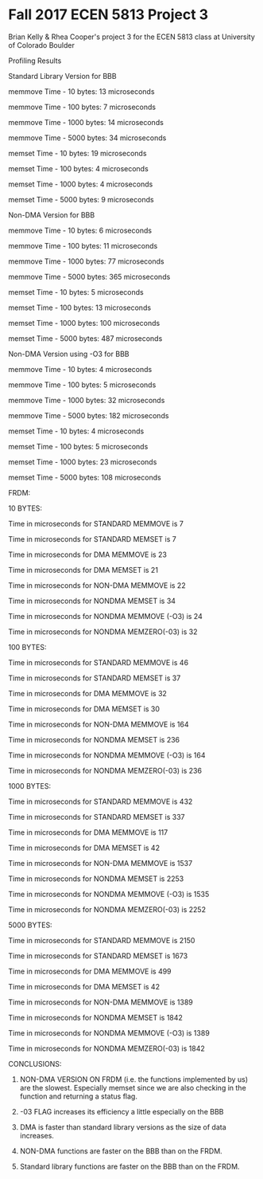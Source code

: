 # Fall 2017 ECEN 5813 Project 3

Brian Kelly & Rhea Cooper's project 3 for the ECEN 5813 class at University of Colorado Boulder

Profiling Results
 
Standard Library Version for BBB

memmove Time - 10 bytes: 13 microseconds

memmove Time - 100 bytes: 7 microseconds

memmove Time - 1000 bytes: 14 microseconds

memmove Time - 5000 bytes: 34  microseconds


memset Time - 10 bytes: 19 microseconds

memset Time - 100 bytes: 4 microseconds

memset Time - 1000 bytes: 4 microseconds

memset Time - 5000 bytes: 9 microseconds

Non-DMA Version for BBB

memmove Time - 10 bytes: 6 microseconds

memmove Time - 100 bytes: 11 microseconds

memmove Time - 1000 bytes: 77 microseconds

memmove Time - 5000 bytes: 365 microseconds


memset Time - 10 bytes: 5 microseconds

memset Time - 100 bytes: 13 microseconds

memset Time - 1000 bytes: 100 microseconds

memset Time - 5000 bytes: 487 microseconds

Non-DMA Version using -O3 for BBB


memmove Time - 10 bytes: 4 microseconds

memmove Time - 100 bytes: 5 microseconds

memmove Time - 1000 bytes: 32 microseconds

memmove Time - 5000 bytes: 182 microseconds


memset Time - 10 bytes: 4 microseconds

memset Time - 100 bytes: 5 microseconds

memset Time - 1000 bytes: 23 microseconds

memset Time - 5000 bytes: 108 microseconds


FRDM:

10 BYTES:

Time in microseconds for STANDARD MEMMOVE is 7

Time in microseconds for STANDARD MEMSET is 7

Time in microseconds for DMA MEMMOVE is 23

Time in microseconds for DMA MEMSET is 21

Time in microseconds for NON-DMA MEMMOVE is 22

Time in microseconds for NONDMA MEMSET is 34

Time in microseconds for NONDMA MEMMOVE (-O3) is 24

Time in microseconds for NONDMA MEMZERO(-03) is 32


100 BYTES:

Time in microseconds for STANDARD MEMMOVE is 46

Time in microseconds for STANDARD MEMSET is 37

Time in microseconds for DMA MEMMOVE is 32

Time in microseconds for DMA MEMSET is 30

Time in microseconds for NON-DMA MEMMOVE is 164

Time in microseconds for NONDMA MEMSET is 236

Time in microseconds for NONDMA MEMMOVE (-O3) is 164

Time in microseconds for NONDMA MEMZERO(-03) is 236


1000 BYTES:

Time in microseconds for STANDARD MEMMOVE is 432

Time in microseconds for STANDARD MEMSET is 337

Time in microseconds for DMA MEMMOVE is 117

Time in microseconds for DMA MEMSET is 42

Time in microseconds for NON-DMA MEMMOVE is 1537

Time in microseconds for NONDMA MEMSET is 2253

Time in microseconds for NONDMA MEMMOVE (-O3) is 1535

Time in microseconds for NONDMA MEMZERO(-03) is 2252

5000 BYTES:

Time in microseconds for STANDARD MEMMOVE is 2150

Time in microseconds for STANDARD MEMSET is 1673

Time in microseconds for DMA MEMMOVE is 499 

Time in microseconds for DMA MEMSET is 42

Time in microseconds for NON-DMA MEMMOVE is 1389 

Time in microseconds for NONDMA MEMSET is 1842

Time in microseconds for NONDMA MEMMOVE (-O3) is 1389

Time in microseconds for NONDMA MEMZERO(-03) is 1842


CONCLUSIONS:

1. NON-DMA VERSION ON FRDM (i.e. the functions implemented by us) are the slowest. Especially memset since we are also checking in the function and returning a status flag.

2. -03 FLAG increases its efficiency a little especially on the BBB

3. DMA is faster than standard library versions as the size of data increases.

4. NON-DMA functions are faster on the BBB than on the FRDM.

5. Standard library functions are faster on the BBB than on the FRDM.
